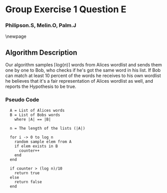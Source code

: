 # Group Exercise 1 Question E

### Philipson.S, Melin.O, Palm.J

\newpage

## Algorithm Description

Our algorithm samples $\lceil log(n) \rceil$  words from Alices wordlist and
sends them one by one to Bob, who checks if he's got the same word in his list.
If Bob can match at least 10 percent of the words he receives to his own
wordlist he believes that it's a fair representation of Alices wordlist as well,
and reports the Hypothesis to be true.

### Pseudo Code


```
  A = List of Alices words
  B = List of Bobs words
    where |A| == |B|

  n = The length of the lists (|A|)

  for i -> 0 to log n
    random sample elem from A
    if elem exists in B
      counter++
    end
  end

  if counter > (log n)/10
    return true
  else
    return false
  end
```
